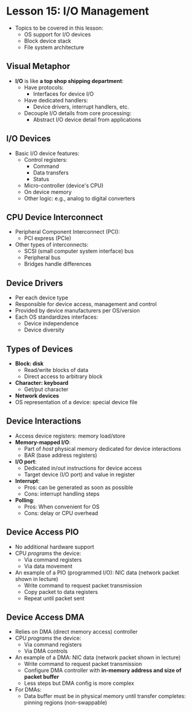 # Lesson 15: I/O Management

- Topics to be covered in this lesson:
  - OS support for I/O devices
  - Block device stack
  - File system architecture

## Visual Metaphor

- **I/O** is like **a top shop shipping department**:
  - Have protocols:
    - Interfaces for device I/O
  - Have dedicated handlers:
    - Device drivers, interrupt handlers, etc.
  - Decouple I/O details from core processing:
    - Abstract I/O device detail from applications

## I/O Devices

- Basic I/O device features:
  - Control registers:
    - Command
    - Data transfers
    - Status
  - Micro-controller (device's CPU)
  - On device memory
  - Other logic: e.g., analog to digital converters

## CPU Device Interconnect

- Peripheral Component Interconnect (PCI):
  - PCI express (PCIe)
- Other types of interconnects:
  - SCSI (small computer system interface) bus
  - Peripheral bus
  - Bridges handle differences

## Device Drivers

- Per each device type
- Responsible for device access, management and control
- Provided by device manufacturers per OS/version
- Each OS standardizes interfaces:
  - Device independence
  - Device diversity

## Types of Devices

- **Block: disk**
  - Read/write blocks of data
  - Direct access to arbitrary block
- **Character: keyboard**
  - Get/put character
- **Network devices**
- OS representation of a device: special device file

## Device Interactions

- Access device registers: memory load/store
- **Memory-mapped I/O**:
  - Part of _host_ physical memory dedicated for device interactions
  - BAR (base address registers)
- **I/O port**:
  - Dedicated in/out instructions for device access
  - Target device (I/O port) and value in register
- **Interrupt**:
  - Pros: can be generated as soon as possible
  - Cons: interrupt handling steps
- **Polling**:
  - Pros: When convenient for OS
  - Cons: delay or CPU overhead

## Device Access PIO

- No additional hardware support
- CPU _programs_ the device:
  - Via command registers
  - Via data movement
- An example of a PIO (programmed I/O): NIC data (network packet shown in lecture)
  - Write command to request packet transmission
  - Copy packet to data registers
  - Repeat until packet sent

## Device Access DMA

- Relies on DMA (direct memory access) controller
- CPU _programs_ the device:
  - Via command registers
  - Via DMA controls
- An example of a DMA: NIC data (network packet shown in lecture)
  - Write command to request packet transmission
  - Configure DMA controller with **in-memory address and size of packet buffer**
  - Less steps but DMA config is more complex
- For DMAs:
  - Data buffer must be in physical memory until transfer completes: pinning regions (non-swappable)
